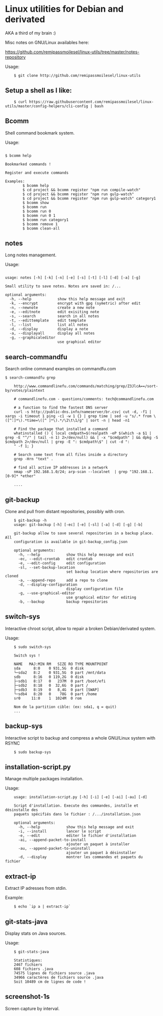 # Linux utilities for Debian and derivated

AKA a third of my brain :)


Misc notes on GNU/Linux availables here:

https://github.com/remipassmoilesel/linux-utils/tree/master/notes-repository



Usage:

```
    $ git clone http://github.com/remipassmoilesel/linux-utils
```

## Setup a shell as I like:

        $ curl https://raw.githubusercontent.com/remipassmoilesel/linux-utils/master/config-helpers/cli-config | bash

## Bcomm

Shell command bookmark system.

Usage:

```

$ bcomm help

Bookmarked commands !

Register and execute commands

Examples: 
        $ bcomm help
        $ cd project && bcomm register "npm run compile-watch"
        $ cd project && bcomm register "npm run gulp-watch"
        $ cd project && bcomm register "npm run gulp-watch" category1
        $ bcomm show
        $ bcomm run
        $ bcomm run 0
        $ bcomm run 0 1
        $ bcomm run category1
        $ bcomm remove 1
        $ bcomm clean-all
```

## notes

Long notes management.

Usage:

```

usage: notes [-h] [-k] [-n] [-e] [-s] [-t] [-l] [-d] [-a] [-g]

Small utility to save notes. Notes are saved in: /...

optional arguments:
  -h, --help            show this help message and exit
  -k, --encrypt         encrypt with gpg (symetric) after edit
  -n, --newnote         create a new note
  -e, --editnote        edit exisiting note
  -s, --search          search in all notes
  -t, --edittemplate    edit template
  -l, --list            list all notes
  -d, --display         display a note
  -a, --displayall      display all notes
  -g, --graphicaleditor
                        use graphical editor

```


## search-commandfu

Search online command examples on commandfu.com

	$ search-commandfu grep                                                                                                                                                             
	
		http://www.commandlinefu.com/commands/matching/grep/Z3JlcA==/sort-by/votes/plaintext

		# commandlinefu.com - questions/comments: tech@commandlinefu.com

		# a function to find the fastest DNS server
		curl -s http://public-dns.info/nameserver/br.csv| cut -d, -f1 | xargs -i timeout 1 ping -c1 -w 1 {} | grep time | sed -u "s/.* from \([^:]*\).*time=\([^ ]*\).*/\2\t\1/g" | sort -n | head -n1

		# Find the package that installed a command
		whatinstalled () { local cmdpath=$(realpath -eP $(which -a $1 | grep -E "^/" | tail -n 1) 2>/dev/null) && [ -x "$cmdpath" ] && dpkg -S $cmdpath 2>/dev/null | grep -E ": $cmdpath\$" | cut -d ":
		" -f 1; }

		# Search some text from all files inside a directory
		grep -Hrn "text" .

		# find all active IP addresses in a network
		nmap -sP 192.168.1.0/24; arp-scan --localnet  | grep "192.168.1.[0-9]* *ether"

		....


## git-backup

Clone and pull from distant repositories, possibly with cron.

```
	$ git-backup -h
	usage: git-backup [-h] [-ec] [-e] [-sl] [-a] [-d] [-g] [-b]

	git-backup allow to save several repositories in a backup place. All
	configuration is available in git-backup_config.json

	optional arguments:
	  -h, --help            show this help message and exit
	  -ec, --edit-crontab   edit crontab
	  -e, --edit-config     edit configuration
	  -sl, --set-backup-location
							set backup location where repositories are cloned
	  -a, --append-repo     add a repo to clone
	  -d, --display-configuration
							display configuration file
	  -g, --use-graphical-editor
							use graphical editor for editing
	  -b, --backup          backup repositories
```

## switch-sys

Interactive chroot script, allow to repair a broken Debian/derivated system.

Usage:

```
	$ sudo switch-sys  

	Switch sys !

	NAME   MAJ:MIN RM   SIZE RO TYPE MOUNTPOINT
	sda      8:0    0 931,5G  0 disk
	└─sda2   8:2    0 931,5G  0 part /mnt/data
	sdb      8:16   0 119,2G  0 disk
	├─sdb1   8:17   0   237M  0 part /boot/efi
	├─sdb2   8:18   0  32,6G  0 part /
	├─sdb3   8:19   0   8,4G  0 part [SWAP]
	└─sdb4   8:20   0    78G  0 part /home
	sr0     11:0    1  1024M  0 rom  

	Nom de la partition cible: (ex: sda1, q = quit)
	...

```

## backup-sys

Interactive script to backup and compress a whole GNU/Linux system with RSYNC


```
	$ sudo backup-sys
```

## installation-script.py

Manage multiple packages installation.

Usage:

```
	usage: installation-script.py [-h] [-i] [-e] [-ai] [-au] [-d]

	Script d'installation. Execute des commandes, installe et désinstalle des
	paquets spécifiés dans le fichier : /.../installation.json

	optional arguments:
	  -h, --help            show this help message and exit
	  -i, --install         lancer le script
	  -e, --edit            editer le fichier d'installation
	  -ai, --append-packet-to-install
							ajouter un paquet à installer
	  -au, --append-packet-to-uninstall
							ajouter un paquet à désinstaller
	  -d, --display         montrer les commandes et paquets du fichier
```


## extract-ip

Extract IP adresses from stdin.

Example:

```
	$ echo `ip a | extract-ip`
```

## git-stats-java

Display stats on Java sources.

Usage:

```
	$ git-stats-java    

	Statistiques:
	2467 fichiers
	608 fichiers .java
	74575 lignes de fichiers source .java
	34966 caractères de fichiers source .java
	Soit 10489 cm de lignes de code !

```

## screenshot-1s

Screen capture by interval.
